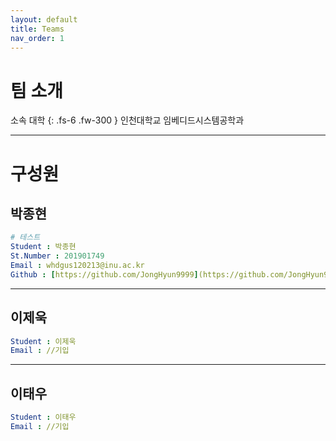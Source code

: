 ```yaml
---
layout: default
title: Teams
nav_order: 1
---
```


# 팀 소개


소속 대학
{: .fs-6 .fw-300 }
인천대학교 임베디드시스템공학과


---

# 구성원
## 박종현
```yaml
# 테스트
Student : 박종현
St.Number : 201901749
Email : whdgus120213@inu.ac.kr
Github : [https://github.com/JongHyun9999](https://github.com/JongHyun9999)
```

---

## 이제욱
```yaml
Student : 이제욱
Email : //기입
```

---

## 이태우
```yaml
Student : 이태우
Email : //기입
```
